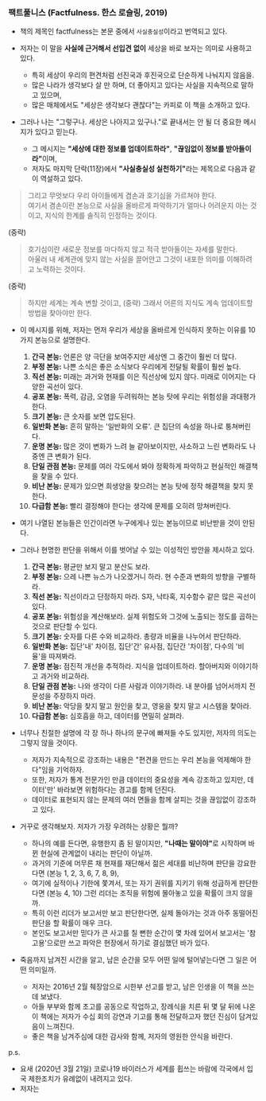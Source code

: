 ### 팩트풀니스 (Factfulness. 한스 로슬링, 2019)

* 책의 제목인 factfulness는 본문 중에서 `사실충실성`이라고 번역되고 있다.
* 저자는 이 말을 <b>사실에 근거해서 선입견 없이</b> 세상을 바로 보자는 의미로 사용하고 있다.
  * 특히 세상이 우리의 편견처럼 선진국과 후진국으로 단순하게 나눠지지 않음을.
  * 많은 나라가 생각보다 살 만 하며, 더 좋아지고 있다는 사실을 지속적으로 말하고 있으며,
  * 많은 매체에서도 "세상은 생각보다 괜찮다"는 카피로 이 책을 소개하고 있다.
  
* 그러나 나는 "그렇구나. 세상은 나아지고 있구나."로 끝내서는 안 될 더 중요한 메시지가 있다고 믿는다. 
  * 그 메시지는 <b>"세상에 대한 정보를 업데이트하라"</b>, <b>"끊임없이 정보를 받아들이라"</b>이며,
  * 저자도 마지막 단락(11장)에서 <b>"사실충실성 실천하기"</b>라는 제목으로 다음과 같이 역설하고 있다.

> 그리고 무엇보다 우리 아이들에게 겸손과 호기심을 가르쳐야 한다.   
> 여기서 겸손이란 본능으로 사실을 올바르게 파악하기가 얼마나 어려운지 아는 것이고, 지식의 한계를 솔직히 인정하는 것이다. 

(중략)  
> 호기심이란 새로운 정보를 마다하지 않고 적극 받아들이는 자세를 말한다.  
> 아울러 내 세계관에 맞지 않는 사실을 끌어안고 그것이 내포한 의미를 이해하려고 노력하는 것이다. 

(중략)  
> 하지만 세계는 계속 변할 것이고, (중략) 그래서 어른의 지식도 계속 업데이트할 방법을 찾아야만 한다.  

* 이 메시지를 위해, 저자는 먼저 우리가 세상을 올바르게 인식하지 못하는 이유를 10가지 본능으로 설명한다.
  1. <b>간극 본능:</b> 언론은 양 극단을 보여주지만 세상엔 그 중간이 훨씬 더 많다.
  2. <b>부정 본능:</b> 나쁜 소식은 좋은 소식보다 우리에게 전달될 확률이 훨씬 높다.
  3. <b>직선 본능:</b> 미래는 과거와 현재를 이은 직선상에 있지 않다. 미래로 이어지는 다양한 곡선이 있다.
  4. <b>공포 본능:</b> 폭력, 감금, 오염을 두려워하는 본능 탓에 우리는 위험성을 과대평가한다.
  5. <b>크기 본능:</b> 큰 숫자를 보면 압도된다.
  6. <b>일반화 본능:</b> 흔히 말하는 '일반화의 오류'. 큰 집단의 속성을 하나로 퉁쳐버린다.
  7. <b>운명 본능:</b> 많은 것이 변화가 느려 늘 같아보이지만, 사소하고 느린 변화라도 나중엔 큰 변화가 된다.
  8. <b>단일 관점 본능:</b> 문제를 여러 각도에서 봐야 정확하게 파악하고 현실적인 해결책을 찾을 수 있다.
  9. <b>비난 본능:</b> 문제가 있으면 희생양을 찾으려는 본능 탓에 정작 해결책을 찾지 못한다.
  10. <b>다급함 본능:</b> 빨리 결정해야 한다는 생각에 문제를 오히려 망쳐버린다.

* 여기 나열된 본능들은 인간이라면 누구에게나 있는 본능이므로 비난받을 것이 안된다.
* 그러나 현명한 판단을 위해서 이를 벗어날 수 있는 이성적인 방안을 제시하고 있다.
  1. <b>간극 본능:</b> 평균만 보지 말고 분산도 보라.
  2. <b>부정 본능:</b> 으레 나쁜 뉴스가 나오겠거니 하라. 현 수준과 변화의 방향을 구별하라.
  3. <b>직선 본능:</b> 직선이라고 단정하지 마라. S자, 낙타혹, 지수함수 같은 많은 곡선이 있다.
  4. <b>공포 본능:</b> 위험성을 계산해보라. 실제 위험도와 그것에 노출되는 정도를 곱하는 것으로 판단할 수 있다.
  5. <b>크기 본능:</b> 숫자를 다른 수와 비교하라. 총량과 비율을 나누어서 판단하라.
  6. <b>일반화 본능:</b> 집단'내' 차이점, 집단'간' 유사점, 집단간 '차이점', 다수의 '비율'을 따져봐라.
  7. <b>운명 본능:</b> 점진적 개선을 추적하라. 지식을 업데이트하라. 할아버지와 이야기하고 과거와 비교하라.
  8. <b>단일 관점 본능:</b> 나와 생각이 다른 사람과 이야기하라. 내 분야를 넘어서까지 전문성을 주장하지 마라.
  9. <b>비난 본능:</b> 악당을 찾지 말고 원인을 찾고, 영웅을 찾지 말고 시스템을 찾아라.
  10. <b>다급함 본능:</b> 심호흡을 하고, 데이터를 면밀히 살펴라.

* 너무나 친절한 설명에 각 장 하나 하나의 문구에 빠져들 수도 있지만, 저자의 의도는 그렇지 않을 것이다.
  * 저자가 지속적으로 강조하는 내용은 "편견을 만드는 우리 본능을 억제해야 한다"임을 기억하자.
  * 또한, 저자가 통계 전문가인 만큼 데이터의 중요성을 계속 강조하고 있지만, 데이터'만' 바라보면 위험하다는 경고를 함께 던진다.
  * 데이터로 표현되지 않는 문제의 여러 면들을 함께 살피는 것을 끊임없이 강조하고 있다.
  
* 거꾸로 생각해보자. 저자가 가장 우려하는 상황은 뭘까?
  * 하나의 예를 든다면, 유행한지 좀 된 말이지만, <b>"나때는 말이야"</b>로 시작하며 바뀐 현실에 관계없이 내리는 판단이 아닐까.
  * 과거의 기준에 머무른 채 현재를 재단해서 젊은 세대를 비난하며 판단을 강요한다면 (본능 1, 2, 3, 6, 7, 8, 9), 
  * 여기에 실적이나 기한에 쫓겨서, 또는 자기 권위를 지키기 위해 성급하게 판단한다면 (본능 4, 10) 그런 리더는 조직을 위험에 몰아놓고 있을 확률이 크지 않을까.
  * 특히 이런 리더가 보고서만 보고 판단한다면, 실제 돌아가는 것과 아주 동떨어진 판단을 할 확률이 매우 크다. 
  * 본인도 보고서만 믿다가 큰 사고를 칠 뻔한 순간이 몇 차례 있어서 보고서는 '참고용'으로만 쓰고 파악은 현장에서 하기로 결심했던 바가 있다.
  
* 죽음까지 남겨진 시간을 알고, 남은 순간을 모두 어떤 일에 털어넣는다면 그 일은 어떤 의미일까.
  * 저자는 2016년 2월 췌장암으로 시한부 선고를 받고, 남은 인생을 이 책을 쓰는데 보냈다.
  * 아들 부부와 함께 초고를 공동으로 작업하고, 장례식을 치른 뒤 몇 달 뒤에 나온 이 책에는 저자가 수십 회의 강연과 기고를 통해 전달하고자 했던 진심이 담겨있음이 느껴진다.
  * 좋은 책을 남겨주심에 대한 감사와 함께, 저자의 영원한 안식을 바란다.
  
p.s.
* 요새 (2020년 3월 21일) 코로나19 바이러스가 세계를 휩쓰는 바람에 각국에서 입국 제한조치가 유례없이 내려지고 있다.
* 저자는 

